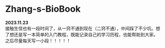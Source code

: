# Zhang-s-BioBook

**2023.11.23**
<br />
接触生信也有一段时间了，从一窍不通到现在（二窍不通），中间踩了不少坑。想了想还是写一本简单的入门教程，既能记录自己的学习历程，也能帮助到大家。
之后尽量每天写一小段！！！！！